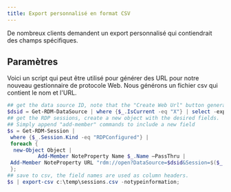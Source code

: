```yaml
---
title: Export personnalisé en format CSV
---
```

De nombreux clients demandent un export personnalisé qui contiendrait des champs spécifiques. 

## Paramètres 

Voici un script qui peut être utilisé pour générer des URL pour notre nouveau gestionnaire de protocole Web. Nous générons un fichier csv qui contient le nom et l'URL.  

```powershell
## get the data source ID, note that the "Create Web Url" button generates a different ID, but both are accepted
$dsid = Get-RDM-DataSource | where {$_.IsCurrent -eq "X"} | select -expand "ID"
## get the RDP sessions, create a new object with the desired fields.
## Simply append "add-member" commands to include a new field
$s = Get-RDM-Session | 
 where {$_.Session.Kind -eq "RDPConfigured"} |
 foreach {
  new-Object Object |
          Add-Member NoteProperty Name $_.Name –PassThru |
 Add-Member NoteProperty URL "rdm://open?DataSource=$dsid&Session=$($_.ID)" –PassThru 
 }; 
## save to csv, the field names are used as column headers.
$s | export-csv c:\temp\sessions.csv -notypeinformation;
```